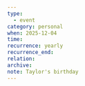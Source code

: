 ```yaml
---
type:
  - event
category: personal
when: 2025-12-04
time:
recurrence: yearly
recurrence_end:
relation:
archive:
note: Taylor's birthday
---
```

